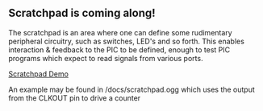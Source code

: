 ## Scratchpad is coming along!

The scratchpad is an area where one can define some rudimentary peripheral circuitry, such as switches, LED's and so forth.  This enables interaction & feedback to the PIC to be defined, enough to test PIC programs which expect to read signals from various ports.

[Scratchpad Demo](scratchpad.mp4)

An example may be found in /docs/scratchpad.ogg which uses the output from the CLKOUT pin to drive a counter